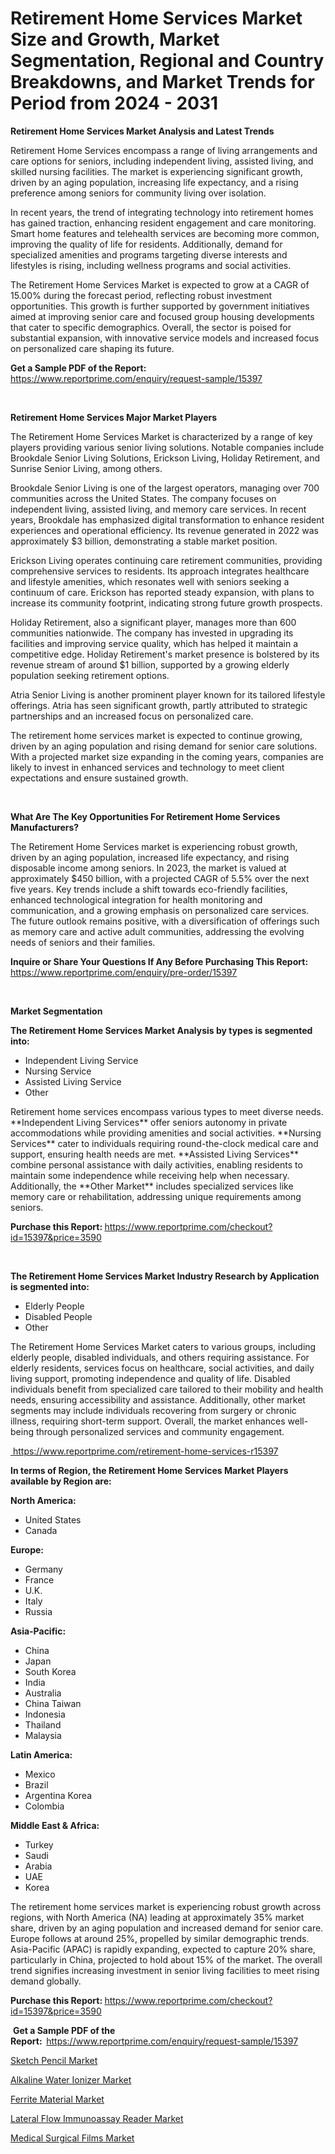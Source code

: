<p><h1>Retirement Home Services Market Size and Growth, Market Segmentation, Regional and Country Breakdowns, and Market Trends for Period from 2024 -  2031</h1></p><p><strong>Retirement Home Services Market Analysis and Latest Trends</strong></p>
<p><p>Retirement Home Services encompass a range of living arrangements and care options for seniors, including independent living, assisted living, and skilled nursing facilities. The market is experiencing significant growth, driven by an aging population, increasing life expectancy, and a rising preference among seniors for community living over isolation. </p><p>In recent years, the trend of integrating technology into retirement homes has gained traction, enhancing resident engagement and care monitoring. Smart home features and telehealth services are becoming more common, improving the quality of life for residents. Additionally, demand for specialized amenities and programs targeting diverse interests and lifestyles is rising, including wellness programs and social activities. </p><p>The Retirement Home Services Market is expected to grow at a CAGR of 15.00% during the forecast period, reflecting robust investment opportunities. This growth is further supported by government initiatives aimed at improving senior care and focused group housing developments that cater to specific demographics. Overall, the sector is poised for substantial expansion, with innovative service models and increased focus on personalized care shaping its future.</p></p>
<p><strong>Get a Sample PDF of the Report:&nbsp;</strong> <a href="https://www.reportprime.com/enquiry/request-sample/15397?utm_campaign=1838&utm_medium=2&utm_source=Github&utm_content=ia&utm_term=29112024&utm_id=retirement-home-services">https://www.reportprime.com/enquiry/request-sample/15397</a></p>
<p>&nbsp;</p>
<p><strong>Retirement Home Services Major Market Players</strong></p>
<p><p>The Retirement Home Services Market is characterized by a range of key players providing various senior living solutions. Notable companies include Brookdale Senior Living Solutions, Erickson Living, Holiday Retirement, and Sunrise Senior Living, among others. </p><p>Brookdale Senior Living is one of the largest operators, managing over 700 communities across the United States. The company focuses on independent living, assisted living, and memory care services. In recent years, Brookdale has emphasized digital transformation to enhance resident experiences and operational efficiency. Its revenue generated in 2022 was approximately $3 billion, demonstrating a stable market position.</p><p>Erickson Living operates continuing care retirement communities, providing comprehensive services to residents. Its approach integrates healthcare and lifestyle amenities, which resonates well with seniors seeking a continuum of care. Erickson has reported steady expansion, with plans to increase its community footprint, indicating strong future growth prospects.</p><p>Holiday Retirement, also a significant player, manages more than 600 communities nationwide. The company has invested in upgrading its facilities and improving service quality, which has helped it maintain a competitive edge. Holiday Retirement's market presence is bolstered by its revenue stream of around $1 billion, supported by a growing elderly population seeking retirement options.</p><p>Atria Senior Living is another prominent player known for its tailored lifestyle offerings. Atria has seen significant growth, partly attributed to strategic partnerships and an increased focus on personalized care.</p><p>The retirement home services market is expected to continue growing, driven by an aging population and rising demand for senior care solutions. With a projected market size expanding in the coming years, companies are likely to invest in enhanced services and technology to meet client expectations and ensure sustained growth.</p></p>
<p>&nbsp;</p>
<p><strong>What Are The Key Opportunities For Retirement Home Services Manufacturers?</strong></p>
<p><p>The Retirement Home Services market is experiencing robust growth, driven by an aging population, increased life expectancy, and rising disposable income among seniors. In 2023, the market is valued at approximately $450 billion, with a projected CAGR of 5.5% over the next five years. Key trends include a shift towards eco-friendly facilities, enhanced technological integration for health monitoring and communication, and a growing emphasis on personalized care services. The future outlook remains positive, with a diversification of offerings such as memory care and active adult communities, addressing the evolving needs of seniors and their families.</p></p>
<p><strong>Inquire or Share Your Questions If Any Before Purchasing This Report:</strong> <a href="https://www.reportprime.com/enquiry/pre-order/15397?utm_campaign=1838&utm_medium=2&utm_source=Github&utm_content=ia&utm_term=29112024&utm_id=retirement-home-services">https://www.reportprime.com/enquiry/pre-order/15397</a></p>
<p>&nbsp;</p>
<p><strong>Market Segmentation</strong></p>
<p><strong>The Retirement Home Services Market Analysis by types is segmented into:</strong></p>
<p><ul><li>Independent Living Service</li><li>Nursing Service</li><li>Assisted Living Service</li><li>Other</li></ul></p>
<p><p>Retirement home services encompass various types to meet diverse needs. **Independent Living Services** offer seniors autonomy in private accommodations while providing amenities and social activities. **Nursing Services** cater to individuals requiring round-the-clock medical care and support, ensuring health needs are met. **Assisted Living Services** combine personal assistance with daily activities, enabling residents to maintain some independence while receiving help when necessary. Additionally, the **Other Market** includes specialized services like memory care or rehabilitation, addressing unique requirements among seniors.</p></p>
<p><strong>Purchase this Report:&nbsp;</strong><a href="https://www.reportprime.com/checkout?id=15397&price=3590&utm_campaign=1838&utm_medium=2&utm_source=Github&utm_content=ia&utm_term=29112024&utm_id=retirement-home-services">https://www.reportprime.com/checkout?id=15397&price=3590</a></p>
<p>&nbsp;</p>
<p><strong>The Retirement Home Services Market Industry Research by Application is segmented into:</strong></p>
<p><ul><li>Elderly People</li><li>Disabled People</li><li>Other</li></ul></p>
<p><p>The Retirement Home Services Market caters to various groups, including elderly people, disabled individuals, and others requiring assistance. For elderly residents, services focus on healthcare, social activities, and daily living support, promoting independence and quality of life. Disabled individuals benefit from specialized care tailored to their mobility and health needs, ensuring accessibility and assistance. Additionally, other market segments may include individuals recovering from surgery or chronic illness, requiring short-term support. Overall, the market enhances well-being through personalized services and community engagement.</p></p>
<p><a href="https://www.reportprime.com/retirement-home-services-r15397?utm_campaign=1838&utm_medium=2&utm_source=Github&utm_content=ia&utm_term=29112024&utm_id=retirement-home-services">&nbsp;https://www.reportprime.com/retirement-home-services-r15397</a></p>
<p><strong>In terms of Region, the Retirement Home Services Market Players available by Region are:</strong></p>
<p>
    <p> <strong> North America: </strong>
        <ul>
            <li>United States</li>
            <li>Canada</li>
        </ul>
        </p> 
    <p> <strong> Europe: </strong>
        <ul>
            <li>Germany</li>
            <li>France</li>
            <li>U.K.</li>
            <li>Italy</li>
            <li>Russia</li>
        </ul>
        </p> 
    <p> <strong> Asia-Pacific: </strong>
        <ul>
            <li>China</li>
            <li>Japan</li>
            <li>South Korea</li>
            <li>India</li>
            <li>Australia</li>
            <li>China Taiwan</li>
            <li>Indonesia</li>
            <li>Thailand</li>
            <li>Malaysia</li>
        </ul>
        </p> 
    <p> <strong> Latin America: </strong>
        <ul>
            <li>Mexico</li>
            <li>Brazil</li>
            <li>Argentina Korea</li>
            <li>Colombia</li>
        </ul>
        </p> 
    <p> <strong> Middle East & Africa: </strong>
        <ul>
            <li>Turkey</li>
            <li>Saudi</li>
            <li>Arabia</li>
            <li>UAE</li>
            <li>Korea</li>
        </ul>
    </p>
    </p>
<p><p>The retirement home services market is experiencing robust growth across regions, with North America (NA) leading at approximately 35% market share, driven by an aging population and increased demand for senior care. Europe follows at around 25%, propelled by similar demographic trends. Asia-Pacific (APAC) is rapidly expanding, expected to capture 20% share, particularly in China, projected to hold about 15% of the market. The overall trend signifies increasing investment in senior living facilities to meet rising demand globally.</p></p>
<p><strong>Purchase this Report: </strong><a href="https://www.reportprime.com/checkout?id=15397&price=3590&utm_campaign=1838&utm_medium=2&utm_source=Github&utm_content=ia&utm_term=29112024&utm_id=retirement-home-services">https://www.reportprime.com/checkout?id=15397&price=3590</a></p>
<p>&nbsp;<strong>Get a Sample PDF of the Report:&nbsp;&nbsp;</strong><a href="https://www.reportprime.com/enquiry/request-sample/15397?utm_campaign=1838&utm_medium=2&utm_source=Github&utm_content=ia&utm_term=29112024&utm_id=retirement-home-services">https://www.reportprime.com/enquiry/request-sample/15397</a></p>
<p><strong></strong></p>
<p><p><a href="https://issuu.com/reportprime-2/docs/sketch-pencil-market-size-2030.pptx?utm_campaign=1838&utm_medium=2&utm_source=Github&utm_content=ia&utm_term=29112024&utm_id=retirement-home-services">Sketch Pencil Market</a></p><p><a href="https://www.linkedin.com/pulse/alkaline-water-ionizer-market-essentials-key-players-g1hne?utm_campaign=1838&utm_medium=2&utm_source=Github&utm_content=ia&utm_term=29112024&utm_id=retirement-home-services">Alkaline Water Ionizer Market</a></p><p><a href="https://www.linkedin.com/pulse/ferrite-material-market-ecosystem-competitive-landscape-strategic-tt01f?utm_campaign=1838&utm_medium=2&utm_source=Github&utm_content=ia&utm_term=29112024&utm_id=retirement-home-services">Ferrite Material Market</a></p><p><a href="https://www.linkedin.com/pulse/lateral-flow-immunoassay-reader-market-research-report-oqwxe?utm_campaign=1838&utm_medium=2&utm_source=Github&utm_content=ia&utm_term=29112024&utm_id=retirement-home-services">Lateral Flow Immunoassay Reader Market</a></p><p><a href="https://issuu.com/reportprime-2/docs/medical-surgical-films-market-size-2030.pptx?utm_campaign=1838&utm_medium=2&utm_source=Github&utm_content=ia&utm_term=29112024&utm_id=retirement-home-services">Medical Surgical Films Market</a></p></p>